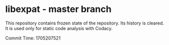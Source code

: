 # libexpat - master branch

This repository contains frozen state of the repository.
Its history is cleared. It is used only for static code
analysis with Codacy.

Commit Time: 1705207521